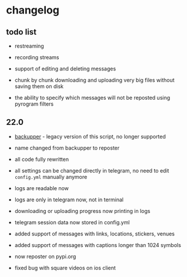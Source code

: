 # changelog

## todo list

- restreaming

- recording streams

- support of editing and deleting messages

- chunk by chunk downloading and uploading very big files without saving them on disk

- the ability to specify which messages will not be reposted using pyrogram filters

## 22.0

- [backupper](https://github.com/gmankab/backupper) - legacy version of this script, no longer supported

- name changed from backupper to reposter

- all code fully rewritten

- all settings can be changed directly in telegram, no need to edit `config.yml` manually anymore

- logs are readable now

- logs are only in telegram now, not in terminal

- downloading or uploading progress now printing in logs

- telegram session data now stored in config.yml

- added support of messages with links, locations, stickers, venues

- added support of messages with captions longer than 1024 symbols

- now reposter on pypi.org

- fixed bug with square videos on ios client
